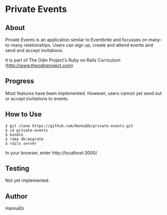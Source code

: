 # Private Events

## About

Private Events is an application similar to Eventbrite and focusses on many-to-many relationships. Users can sign up, create and attend events and send and accept invitations.

It is part of The Odin Project's Ruby on Rails Curriculum (http://www.theodinproject.com).


## Progress

Most features have been implemented. However, users cannot yet send out or accept invitations to events.


## How to Use

```
$ git clone https://github.com/HannaEb/private-events.git
$ cd private-events
$ bundle
$ rake db:migrate
$ rails server
```
In your browser, enter http://localhost:3000/


## Testing

Not yet implemented.


## Author

HannaEb
